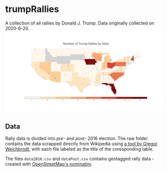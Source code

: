 # trumpRallies

A collection of all rallies by Donald J. Trump.
Data originally collected on 2020-6-20.
![US map of Trump Rallies by state](figures/map.png?raw=true)

## Data
Rally data is divided into _pre-_ and _post-_ 2016 election.
The raw folder contains the data scrapped directly from Wikipedia using [a tool by Gregor Weichbrodt](https://wikitable2csv.ggor.de/), with each file labeled as the title of the coresponding table.

The files `data2016.csv` and `dataPost.csv` contains geotagged rally data - created with [OpenStreetMap's nominatim](https://nominatim.openstreetmap.org/).

